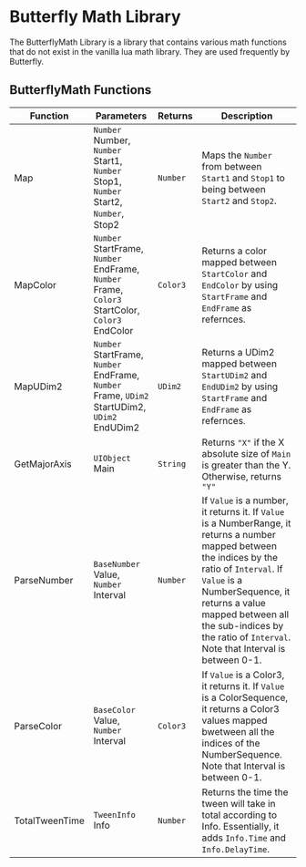 # Butterfly Math Library

The ButterflyMath Library is a library that contains various math functions that do not exist in the vanilla lua math library. They are used frequently by Butterfly.

## ButterflyMath Functions

| Function | Parameters | Returns | Description |
| - | - | - | - |
| Map | `Number` Number, `Number` Start1, `Number` Stop1, `Number` Start2, `Number`, Stop2 | `Number` | Maps the `Number` from between `Start1` and `Stop1` to being between `Start2` and `Stop2`. |
| MapColor | `Number` StartFrame, `Number` EndFrame, `Number` Frame, `Color3` StartColor, `Color3` EndColor | `Color3` | Returns a color mapped between `StartColor` and `EndColor` by using `StartFrame` and `EndFrame` as refernces. |
| MapUDim2 | `Number` StartFrame, `Number` EndFrame, `Number` Frame, `UDim2` StartUDim2, `UDim2` EndUDim2 | `UDim2` | Returns a UDim2 mapped between `StartUDim2` and `EndUDim2` by using `StartFrame` and `EndFrame` as refernces. |
| GetMajorAxis | `UIObject` Main | `String` | Returns `"X"` if the X absolute size of `Main` is greater than the Y. Otherwise, returns `"Y"` |
| ParseNumber | `BaseNumber` Value, `Number` Interval | `Number` | If `Value` is a number, it returns it. If `Value` is a NumberRange, it returns a number mapped between the indices by the ratio of `Interval`. If `Value` is a NumberSequence, it returns a value mapped between all the sub-indices by the ratio of `Interval`. Note that Interval is between 0-1. |
| ParseColor | `BaseColor` Value, `Number` Interval | `Color3` | If `Value` is a Color3, it returns it. If `Value` is a ColorSequence, it returns a Color3 values mapped bwetween all the indices of the NumberSequence. Note that Interval is between 0-1. |
| TotalTweenTime | `TweenInfo` Info | `Number` | Returns the time the tween will take in total according to Info. Essentially, it adds `Info.Time` and `Info.DelayTime`. |
